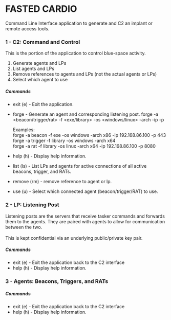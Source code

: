 # FASTED CARDIO
Command Line Interface application to generate and C2 an implant or remote access tools.

### 1 - C2: Command and Control
This is the portion of the application to control blue-space activity.
1) Generate agents and LPs
2) List agents and LPs
3) Remove references to agents and LPs (not the actual agents or LPs)
4) Select which agent to use

##### Commands
- exit (e) - Exit the application.
- forge - Generate an agent and corresponding listening post.
    forge -a <beacon/trigger/rat> -f <exe/library> -os <windows/linux> -arch <arch> -ip <ip> -p <port>

    Examples: <br/>
    forge -a beacon -f exe -os windows -arch x86 -ip 192.168.86.100 -p 443 <br/>
    forge -a trigger -f library -os windows -arch x64 <br/>
    forge -a rat -f library -os linux -arch x64 -ip 192.168.86.100 -p 8080 <br/>

- help (h) - Display help information.
- list (ls) - List LPs and agents for active connections of all active beacons, trigger, and RATs.
- remove (rm) - remove reference to agent or lp.
- use (u) - Select which connected agent (beacon/trigger/RAT) to use.

### 2 - LP: Listening Post
Listening posts are the servers that receive tasker commands and forwards them to the agents.  They are paired with agents to allow for communication between the two.
<br/><br/>
This is kept confidential via an underlying public/private key pair.

##### Commands
- exit (e) - Exit the application back to the C2 interface
- help (h) - Display help information.


### 3 - Agents: Beacons, Triggers, and RATs


##### Commands
- exit (e) - Exit the application back to the C2 interface
- help (h) - Display help information.
